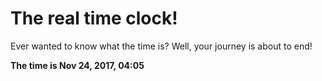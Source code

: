 # The real time clock!

Ever wanted to know what the time is? Well, your journey is about to end!

**The time is Nov 24, 2017, 04:05**